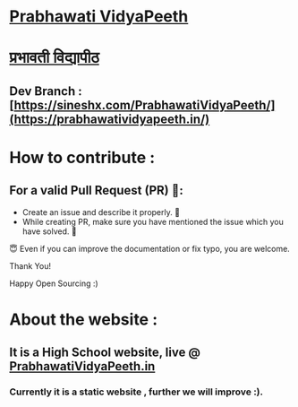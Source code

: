 # [Prabhawati VidyaPeeth](https://prabhawatividyapeeth.in/)

# [प्रभावती विद्यापीठ](https://prabhawatividyapeeth.in/)


## Dev Branch : [https://sineshx.com/PrabhawatiVidyaPeeth/](https://prabhawatividyapeeth.in/) 

# How to contribute : 
## For a valid Pull Request (PR) 🚀:
 - Create an issue and describe it properly. 🧭 
 - While creating PR, make sure you have mentioned the issue which you have solved. 📝 

😇  Even if you can improve the documentation or fix typo, you are welcome.

Thank You!

Happy Open Sourcing :)



# About the website :
## It is a High School website, live @ [PrabhawatiVidyaPeeth.in](https://prabhawatividyapeeth.in/)
### Currently it is a static website , further we will improve :).


